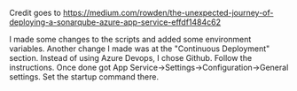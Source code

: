 Credit goes to https://medium.com/rowden/the-unexpected-journey-of-deploying-a-sonarqube-azure-app-service-effdf1484c62

I made some changes to the scripts and added some environment variables. Another change I made was at the "Continuous Deployment" section. Instead of using Azure Devops, I chose Github. Follow the instructions. Once done got App Service->Settings->Configuration->General settings. Set the startup command there.
